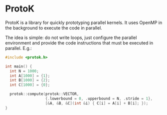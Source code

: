 # ProtoK

ProtoK is a library for quickly prototyping parallel kernels. 
It uses OpenMP in the background to execute the code in parallel.

The idea is simple: do not write loops, just configure the parallel environment and provide the code instructions that must be executed in parallel.
E.g.:

```c++
#include <protok.h>

int main() {
  int N = 1000;
  int A[1000] = {1};
  int B[1000] = {2};
  int C[1000] = {0};

  protok::compute(protok::VECTOR,
                  {.lowerbound = 0, .upperbound = N, .stride = 1},
                  [&A, &B, &C](int &i) { C[i] = A[i] + B[i]; });
}
```

